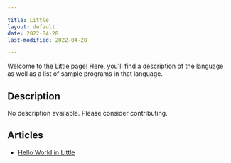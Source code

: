 ```yaml
---

title: Little
layout: default
date: 2022-04-28
last-modified: 2022-04-28

---
```


Welcome to the Little page! Here, you'll find a description of the language as well as a list of sample programs in that language.

## Description

No description available. Please consider contributing.

## Articles

- [Hello World in Little](https://sampleprograms.io/projects/hello-world/little)